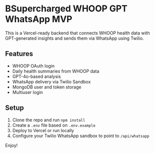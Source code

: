 # BSupercharged WHOOP GPT WhatsApp MVP

This is a Vercel-ready backend that connects WHOOP health data with GPT-generated insights and sends them via WhatsApp using Twilio.

## Features
- WHOOP OAuth login
- Daily health summaries from WHOOP data
- GPT-4o-based analysis
- WhatsApp delivery via Twilio Sandbox
- MongoDB user and token storage
- Multiuser login

## Setup
1. Clone the repo and run `npm install`
2. Create a `.env` file based on `.env.example`
3. Deploy to Vercel or run locally
4. Configure your Twilio WhatsApp sandbox to point to `/api/whatsapp`

Enjoy!
